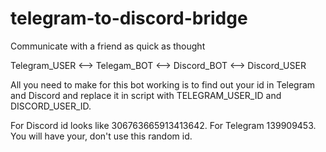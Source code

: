 # telegram-to-discord-bridge
Communicate with a friend as quick as thought

Telegram_USER <--> Telegam_BOT <--> Discord_BOT <--> Discord_USER

All you need to make for this bot working is to find out your id in Telegram and Discord and replace it in script with TELEGRAM_USER_ID and DISCORD_USER_ID. 

For Discord id looks like 306763665913413642. For Telegram 139909453. You will have your, don't use this random id.
